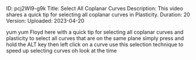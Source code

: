 ID: pcj2Wl9-g9k
Title: Select All Coplanar Curves
Description: This video shares a quick tip for selecting all coplanar curves in Plasticity.
Duration: 20
Version: 
Uploaded: 2023-04-20

yum yum Floyd here with a quick tip for
selecting all coplanar curves and
plasticity to select all curves that are
on the same plane simply press and hold
the ALT key then left click on a curve
use this selection technique to speed up
selecting curves oh look at the time
